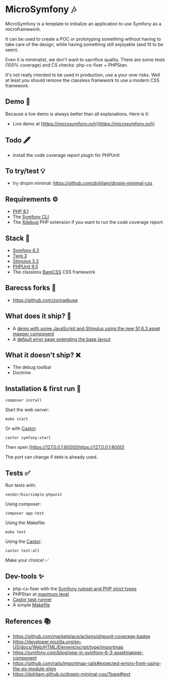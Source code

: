 # MicroSymfony 🎶

MicroSymfony is a template to initialize an application to use Symfony as a microframework.

It can be used to create a POC or prototyping something without having to take care
of the design, while having something still enjoyable (and fit to be seen).

Even it is minimalist, we don't want to sacrifice quality.
There are some tests (100% coverage) and CS checks: php-cs-fixer + PHPStan. 

It's not really intented to be used in production, use a your onw risks.
Well at least you should remove the classless framework to use a modern CSS framework.


## Demo 🌈

Because a live demo is always better than all explanations. Here is it:

* Live demo at [https://microsymfony.ovh](https://microsymfony.ovh)


## Todo 🖋 

* Install the code coverage report plugin for PHPUnit


## To try/test 💡

* try dropin minimal: https://github.com/dohliam/dropin-minimal-css


## Requirements ⚙

* [PHP 8.1](https://www.php.net/releases/8.1/en.php)
* The [Symfony CLI](https://symfony.com/download)
* The [Xdebug](https://xdebug.org/) PHP extension if you want to run the code coverage report


## Stack 🔗

* [Symfony 6.3](https://symfony.com)
* [Twig 3](https://twig.symfony.com)
* [Stimulus 3.2](https://stimulus.hotwired.dev/)
* [PHPUnit 9.5](https://phpunit.de)
* The classless [BareCSS](http://barecss.com) CSS framework 


## Barecss forks 🎨

* https://github.com/zonradkuse


## What does it ship? 🚀

* A [demo with some JavaScript and Stimulus using the new Sf 6.3 asset mapper component](https://github.com/strangebuzz/MicroSymfony/blob/main/templates/stimulus.html.twig) 
* A [default error page extending the base layout](https://github.com/strangebuzz/symfony-micro/blob/main/templates/bundles/TwigBundle/Exception/error.html.twig)


## What it doesn't ship? ❌

* The debug toolbar
* Doctrine


## Installation & first run 🚀

    composer install

Start the web server:

    make start

Or with [Castor](https://github.com/jolicode/castor):

    castor symfony:start


Then open [https://127.0.0.1:8000](https://127.0.0.1:8000)

The port can change if `8000` is already used.


## Tests ✅

Run tests with:

    vendor/bin/simple-phpunit

Using composer:

    composer app-test

Using the Makefile:

    make test

Using the [Castor](https://github.com/jolicode/castor):

    castor test:all

Make your choice! ✅ 


## Dev-tools ✨
 
* php-cs-fixer with the [Symfony ruleset and PHP strict types](https://github.com/strangebuzz/MicroSymfony/blob/main/.php-cs-fixer.dist.php)
* PHPStan at [maximum level](https://github.com/strangebuzz/MicroSymfony/blob/main/phpstan.neon)
* [Castor task runner](https://github.com/strangebuzz/MicroSymfony/blob/main/castor.php)
* A simple [Makefile](https://github.com/strangebuzz/MicroSymfony/blob/main/Makefile)


## References 📚

* https://github.com/marketplace/actions/phpunit-coverage-badge
* https://developer.mozilla.org/en-US/docs/Web/HTML/Element/script/type/importmap
* https://symfony.com/blog/new-in-symfony-6-3-assetmapper-component
* https://github.com/rails/importmap-rails#expected-errors-from-using-the-es-module-shim
* https://dohliam.github.io/dropin-minimal-css/?bare#text
